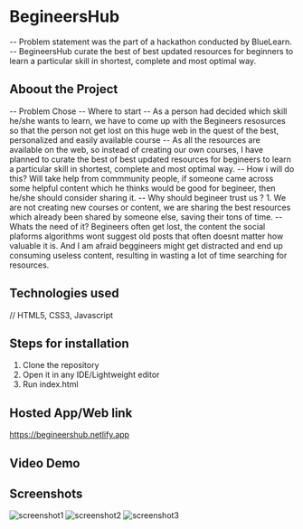 # BegineersHub

-- Problem statement was the part of a hackathon conducted by BlueLearn.
-- BegineersHub curate the best of best updated resources for beginners to learn a particular skill in shortest, complete and most optimal way.

## Aboout the Project

-- Problem Chose -- Where to start
-- As a person had decided which skill he/she wants to learn, we have to come up with the Begineers resosurces so that the person not get lost on this huge web in the quest of the best, personalized and easily available course
-- As all the resources are available on the web, so instead of creating our own courses, I have planned to curate the best of best updated resources for begineers to learn a particular skill in shortest, complete and most optimal way.
-- How i will do this? Will take help from commmunity people, if someone came across some helpful content which he thinks would be good for begineer, then he/she should consider sharing it.
-- Why should begineer trust us ? 1. We are not creating new courses or content, we are sharing the best resources which already been shared by someone else, saving their tons of time.
-- Whats the need of it? Begineers often get lost, the content the social plaforms algorithms wont suggest old posts that often doesnt matter how valuable it is. And I am afraid beggineers might get distracted and end up consuming useless content, resulting in wasting a lot of time searching for resources.

## Technologies used

// HTML5, CSS3, Javascript

## Steps for installation

1. Clone the repository
2. Open it in any IDE/Lightweight editor
3. Run index.html

## Hosted App/Web link

https://begineershub.netlify.app

## Video Demo

## Screenshots

![screenshot1](images/screenshot1.jpg?raw=true "First Look")
![screenshot2](images/screenshot2.jpg?raw=true "Search Dropdown")
![screenshot3](images/screenshot3.jpg?raw=true "After search")

